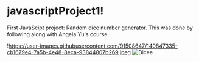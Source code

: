 # javascriptProject1!

First JavaScipt project: Random dice number generator. This was done by following along with Angela Yu's course.

!https://user-images.githubusercontent.com/91508647/140847335-cb1679e4-7a5b-4e48-8eca-93844807b269.jpeg
![Dicee](https://user-images.githubusercontent.com/91508647/140847386-3f824864-c1ef-4f28-88c0-46726ccd8302.jpg)
